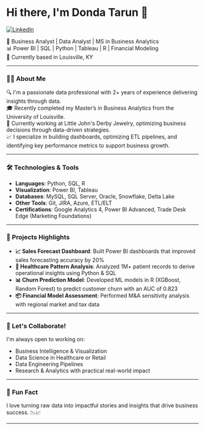 # Hi there, I'm Donda Tarun 👋  

[![LinkedIn](https://img.shields.io/badge/LinkedIn-blue?style=flat&logo=linkedin)](https://www.linkedin.com/in/tarun-d-a06a1a22b)

🚀 Business Analyst | Data Analyst | MS in Business Analytics  
📊 Power BI | SQL | Python | Tableau | R | Financial Modeling  
📍 Currently based in Louisville, KY  

---

### 👨‍💻 About Me

🔍 I'm a passionate data professional with 2+ years of experience delivering insights through data.  
🎓 Recently completed my Master’s in Business Analytics from the University of Louisville.  
🏢 Currently working at Little John's Derby Jewelry, optimizing business decisions through data-driven strategies.  
📈 I specialize in building dashboards, optimizing ETL pipelines, and identifying key performance metrics to support business growth.  

---

### 🛠️ Technologies & Tools

- **Languages**: Python, SQL, R  
- **Visualization**: Power BI, Tableau  
- **Databases**: MySQL, SQL Server, Oracle, Snowflake, Delta Lake  
- **Other Tools**: Git, JIRA, Azure, ETL/ELT  
- **Certifications**: Google Analytics 4, Power BI Advanced, Trade Desk Edge (Marketing Foundations)

---

### 📘 Projects Highlights

- **📈 Sales Forecast Dashboard**: Built Power BI dashboards that improved sales forecasting accuracy by 20%  
- **🧠 Healthcare Pattern Analysis**: Analyzed 1M+ patient records to derive operational insights using Python & SQL  
- **📊 Churn Prediction Model**: Developed ML models in R (XGBoost, Random Forest) to predict customer churn with an AUC of 0.823  
- **📦 Financial Model Assessment**: Performed M&A sensitivity analysis with regional market and tax data

---

### 🤝 Let's Collaborate!

I'm always open to working on:
- Business Intelligence & Visualization  
- Data Science in Healthcare or Retail  
- Data Engineering Pipelines  
- Research & Analytics with practical real-world impact  

---

### 💬 Fun Fact

I love turning raw data into impactful stories and insights that drive business success. 📉📈  

---
